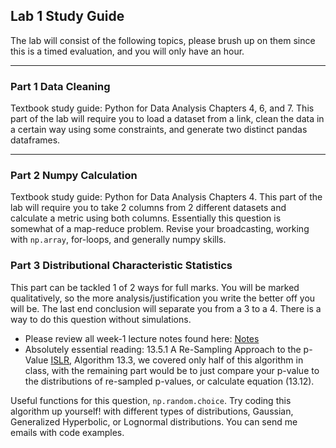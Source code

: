 ## Lab 1 Study Guide 

The lab will consist of the following topics, please brush up on them since this is a timed evaluation, and you will only have an hour. 

---

### Part 1 Data Cleaning 

Textbook study guide: Python for Data Analysis Chapters 4, 6, and 7. This part of the lab will require you to load a dataset from a link, 
clean the data in a certain way using some constraints, and generate two distinct pandas dataframes. 

---

### Part 2 Numpy Calculation

Textbook study guide: Python for Data Analysis Chapters 4. This part of the lab will require you to take 2 columns from 2 different datasets and 
calculate a metric using both columns. Essentially this question is somewhat of a map-reduce problem. Revise your broadcasting, working with `np.array`, for-loops, and generally numpy skills. 

### Part 3 Distributional Characteristic Statistics

This part can be tackled 1 of 2 ways for full marks. You will be marked qualitatively, so the more analysis/justification you write the better off you will be. 
The last end conclusion will separate you from a 3 to a 4. There is a way to do this question without simulations. 

- Please review all week-1 lecture notes found here: [Notes](https://colab.research.google.com/drive/1L1Kx8qoHCY3yjuYg2tE4W61xu79xG7lJ?usp=sharing) 
- Absolutely essential reading: 13.5.1 A Re-Sampling Approach to the p-Value [ISLR](https://hastie.su.domains/ISLR2/ISLRv2_website.pdf), Algorithm 13.3, we covered only half of this algorithm in class, with the remaining part would be to just compare your p-value to the distributions of re-sampled p-values, or calculate equation (13.12).

Useful functions for this question, `np.random.choice`. Try coding this algorithm up yourself! with different types of distributions, Gaussian, Generalized Hyperbolic, or Lognormal distributions. You can send me emails with code examples. 

